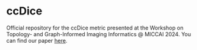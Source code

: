 # ccDice

Official repository for the ccDice metric presented at the Workshop on Topology- and Graph-Informed Imaging Informatics @ MICCAI 2024.
You can find our paper [here]([https://link.springer.com/chapter/10.1007/978-3-031-73967-5_2](https://hal.science/hal-04653406/document)).


